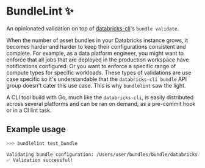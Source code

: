 # BundleLint ✨

An opinionated validation on top of [databricks-cli](https://docs.gcp.databricks.com/en/dev-tools/cli/bundle-commands.html)'s `bundle validate`.

When the number of asset bundles in your Databricks instance grows, it becomes harder and harder to keep their configurations consistent and complete. For example, as a data platform engineer, you might want to enforce that all jobs that are deployed in the production workspace have notifications configured. Or you want to enforce a specific range of compute types for specific workloads. These types of validations are use case specific so it's understandable that the `databricks-cli bundle` API group doesn't cater this use case. This is why `bundlelint` saw the light.

A CLI tool build with Go, much like the `databricks-cli`, is easily distributed across several platforms and can be ran on demand, as a pre-commit hook or in a CI lint task.

## Example usage

```bash
>>> bundlelint test_bundle

Validating bundle configuration: /Users/user/bundles/bundle/databricks.yml
✅ Validation successful!
```
